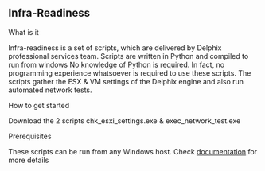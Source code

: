 
## **Infra-Readiness**

What is it

Infra-readiness  is a set of scripts, which are delivered by Delphix professional services team. Scripts are written in Python and compiled to run from windows
No knowledge of Python is required. In fact, no programming experience whatsoever is required to use these scripts. The scripts gather the ESX & VM settings of the Delphix engine and also run automated 
network tests.

How to get started

Download the 2 scripts chk_esxi_settings.exe & exec_network_test.exe 

Prerequisites

These scripts can be run from any Windows host. Check  [documentation](https://github.com/delphix/infra-readiness/wiki/documentation) for more details

